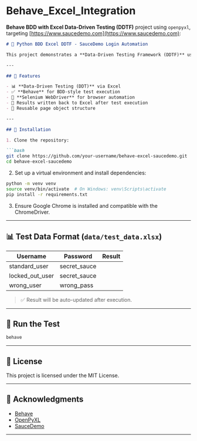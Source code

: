 # Behave_Excel_Integration

**Behave BDD with Excel Data-Driven Testing (DDTF)** project using `openpyxl`, targeting [https://www.saucedemo.com](https://www.saucedemo.com):

```markdown
# 🧪 Python BDD Excel DDTF - SauceDemo Login Automation

This project demonstrates a **Data-Driven Testing Framework (DDTF)** using **Python Behave (BDD)** and **Excel integration via openpyxl**. It automates the login functionality on [SauceDemo](https://www.saucedemo.com/) with multiple sets of credentials and writes the test results back into the Excel sheet.

---

## 🚀 Features

- 📊 **Data-Driven Testing (DDT)** via Excel
- ✅ **Behave** for BDD-style test execution
- 🧪 **Selenium WebDriver** for browser automation
- 💾 Results written back to Excel after test execution
- 🔁 Reusable page object structure

---

## 🔧 Installation

1. Clone the repository:

```bash
git clone https://github.com/your-username/behave-excel-saucedemo.git
cd behave-excel-saucedemo
````

2. Set up a virtual environment and install dependencies:

```bash
python -m venv venv
source venv/bin/activate  # On Windows: venv\Scripts\activate
pip install -r requirements.txt
```

3. Ensure Google Chrome is installed and compatible with the ChromeDriver.

---

## 📊 Test Data Format (`data/test_data.xlsx`)

| Username          | Password      | Result |
| ----------------- | ------------- | ------ |
| standard\_user    | secret\_sauce |        |
| locked\_out\_user | secret\_sauce |        |
| wrong\_user       | wrong\_pass   |        |

> ✅ Result will be auto-updated after execution.

---

## 🧪 Run the Test

```bash
behave
```

---

## 📜 License

This project is licensed under the MIT License.

---

## 🙌 Acknowledgments

* [Behave](https://github.com/behave/behave)
* [OpenPyXL](https://openpyxl.readthedocs.io/)
* [SauceDemo](https://www.saucedemo.com/)

---
